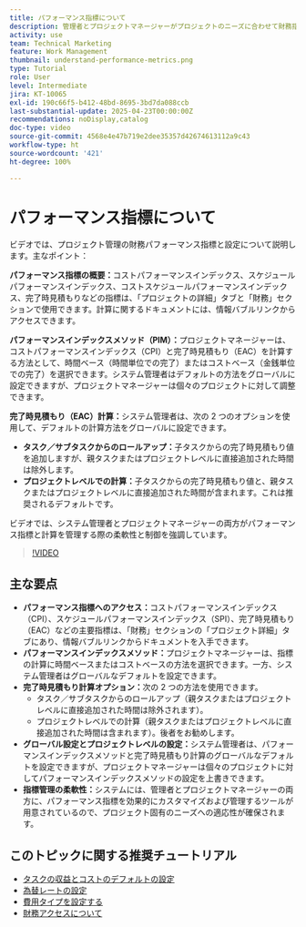 ```yaml
---
title: パフォーマンス指標について
description: 管理者とプロジェクトマネージャーがプロジェクトのニーズに合わせて財務指標を効果的に調整できる、柔軟な計算方法、グローバルなデフォルト、プロジェクトレベルの上書きを備えた適応可能な財務パフォーマンス指標について説明します。
activity: use
team: Technical Marketing
feature: Work Management
thumbnail: understand-performance-metrics.png
type: Tutorial
role: User
level: Intermediate
jira: KT-10065
exl-id: 190c66f5-b412-48bd-8695-3bd7da088ccb
last-substantial-update: 2025-04-23T00:00:00Z
recommendations: noDisplay,catalog
doc-type: video
source-git-commit: 4568e4e47b719e2dee35357d42674613112a9c43
workflow-type: ht
source-wordcount: '421'
ht-degree: 100%

---
```


# パフォーマンス指標について

ビデオでは、プロジェクト管理の財務パフォーマンス指標と設定について説明します。主なポイント：

**パフォーマンス指標の概要：**&#x200B;コストパフォーマンスインデックス、スケジュールパフォーマンスインデックス、コストスケジュールパフォーマンスインデックス、完了時見積もりなどの指標は、「プロジェクトの詳細」タブと「財務」セクションで使用できます。計算に関するドキュメントには、情報バブルリンクからアクセスできます。

**パフォーマンスインデックスメソッド（PIM）：**&#x200B;プロジェクトマネージャーは、コストパフォーマンスインデックス（CPI）と完了時見積もり（EAC）を計算する方法として、時間ベース（時間単位での完了）またはコストベース（金銭単位での完了）を選択できます。システム管理者はデフォルトの方法をグローバルに設定できますが、プロジェクトマネージャーは個々のプロジェクトに対して調整できます。

**完了時見積もり（EAC）計算：**&#x200B;システム管理者は、次の 2 つのオプションを使用して、デフォルトの計算方法をグローバルに設定できます。
* **タスク／サブタスクからのロールアップ：**&#x200B;子タスクからの完了時見積もり値を追加しますが、親タスクまたはプロジェクトレベルに直接追加された時間は除外します。
* **プロジェクトレベルでの計算：**&#x200B;子タスクからの完了時見積もり値と、親タスクまたはプロジェクトレベルに直接追加された時間が含まれます。これは推奨されるデフォルトです。

ビデオでは、システム管理者とプロジェクトマネージャーの両方がパフォーマンス指標と計算を管理する際の柔軟性と制御を強調しています。

>[!VIDEO](https://video.tv.adobe.com/v/3457682/?quality=12&learn=on&enablevpops)

## 主な要点


* **パフォーマンス指標へのアクセス：**&#x200B;コストパフォーマンスインデックス（CPI）、スケジュールパフォーマンスインデックス（SPI）、完了時見積もり（EAC）などの主要指標は、「財務」セクションの「プロジェクト詳細」タブにあり、情報バブルリンクからドキュメントを入手できます。
* **パフォーマンスインデックスメソッド：**&#x200B;プロジェクトマネージャーは、指標の計算に時間ベースまたはコストベースの方法を選択できます。一方、システム管理者はグローバルなデフォルトを設定できます。
* **完了時見積もり計算オプション：**&#x200B;次の 2 つの方法を使用できます。
   * タスク／サブタスクからのロールアップ（親タスクまたはプロジェクトレベルに直接追加された時間は除外されます）。
   * プロジェクトレベルでの計算（親タスクまたはプロジェクトレベルに直接追加された時間は含まれます）。後者をお勧めします。
* **グローバル設定とプロジェクトレベルの設定：**&#x200B;システム管理者は、パフォーマンスインデックスメソッドと完了時見積もり計算のグローバルなデフォルトを設定できますが、プロジェクトマネージャーは個々のプロジェクトに対してパフォーマンスインデックスメソッドの設定を上書きできます。
* **指標管理の柔軟性：**&#x200B;システムには、管理者とプロジェクトマネージャーの両方に、パフォーマンス指標を効果的にカスタマイズおよび管理するツールが用意されているので、プロジェクト固有のニーズへの適応性が確保されます。

## このトピックに関する推奨チュートリアル

<!--* * [Understand performance metrics](/help/manage-work/project-finances/understand-performance-metrics.md)-->
* [タスクの収益とコストのデフォルトの設定](/help/manage-work/project-finances/set-up-task-revenue-and-cost-defaults.md)
* [為替レートの設定](/help/manage-work/project-finances/set-up-exchange-rates.md)
* [費用タイプを設定する](/help/manage-work/project-finances/set-up-expense-types.md)
* [財務アクセスについて](/help/manage-work/project-finances/understand-financial-access.md)
